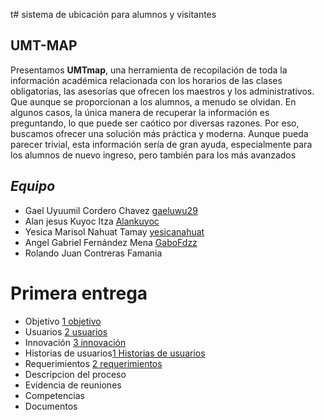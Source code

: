 t# sistema de ubicación para alumnos y visitantes 
## UMT-MAP 

Presentamos **UMTmap**, una herramienta de recopilación de toda la información académica relacionada con los horarios de las clases obligatorias, las asesorías que ofrecen los maestros y los administrativos. Que aunque se proporcionan a los alumnos, a menudo se olvidan. En algunos casos, la única manera de recuperar la información es preguntando, lo que puede ser caótico por diversas razones. Por eso, buscamos ofrecer una solución más práctica y moderna. Aunque pueda parecer trivial, esta información sería de gran ayuda, especialmente para los alumnos de nuevo ingreso, pero también para los más avanzados
## *Equipo*
- Gael Uyuumil Cordero Chavez [gaeluwu29](https://github.com/gaeluwu29)
- Alan jesus Kuyoc Itza [Alankuyoc](https://github.com/AlanKuyoc) 
- Yesica Marisol Nahuat Tamay [yesicanahuat]() 
- Angel Gabriel Fernández Mena [GaboFdzz](https://github.com/GaboFdzz)
- Rolando Juan Contreras Famania 

# **Primera entrega**
- Objetivo [1 objetivo](https://github.com/gaeluwu29/Tecnomins/blob/main/Ducumentos/1.1%20Descripcio/1.%20objetivo.md)
- Usuarios [2 usuarios](https://github.com/gaeluwu29/Tecnomins/blob/main/Ducumentos/1.1%20Descripcio/2.%20Usuario.md)
- Innovación [3 innovación](https://github.com/gaeluwu29/Tecnomins/blob/main/Ducumentos/1.1%20Descripcio/3.%20Inovacion.md)
- Historias de usuarios[1 Historias de usuarios]()
- Requerimientos [2 requerimientos]()
- Descripcion del proceso 
- Evidencia de reuniones 
- Competencias 
- Documentos
